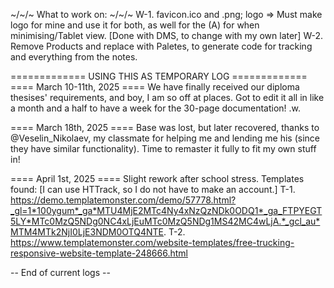 
~/~/~ What to work on: ~/~/~
W-1. favicon.ico and .png; logo => Must make logo for mine and use it for both, as well for the (A) for when minimising/Tablet view. [Done with DMS, to change with my own later]
W-2. Remove Products and replace with Paletes, to generate code for tracking and everything from the notes.


============= USING THIS AS TEMPORARY LOG =============
==== March 10-11th, 2025 ====
We have finally received our diploma thesises' requirements, and boy, I am so off at places. Got to edit it all in like a month and a half to have a week for the 30-page documentation! .w.

==== March 18th, 2025 ====
Base was lost, but later recovered, thanks to @Veselin_Nikolaev, my classmate for helping me and lending me his (since they have similar functionality).
Time to remaster it fully to fit my own stuff in!

==== April 1st, 2025 ====
Slight rework after school stress. Templates found: [I can use HTTrack, so I do not have to make an account.]
    T-1. https://demo.templatemonster.com/demo/57778.html?_gl=1*100ygum*_ga*MTU4MjE2MTc4Ny4xNzQzNDk0ODQ1*_ga_FTPYEGT5LY*MTc0MzQ5NDg0NC4xLjEuMTc0MzQ5NDg1MS42MC4wLjA.*_gcl_au*MTM4MTk2NjI0LjE3NDM0OTQ4NTE.
    T-2. https://www.templatemonster.com/website-templates/free-trucking-responsive-website-template-248666.html

-- End of current logs --
